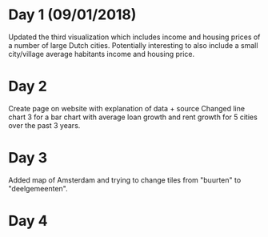 # Day 1 (09/01/2018)
Updated the third visualization which includes income and housing prices of a number of large Dutch cities.
Potentially interesting to also include a small city/village average habitants income and housing price.

# Day 2
Create page on website with explanation of data + source
Changed line chart 3 for a bar chart with average loan growth and rent growth for 5 cities over the past 3 years.

# Day 3
Added map of Amsterdam and trying to change tiles from "buurten" to "deelgemeenten".

# Day 4